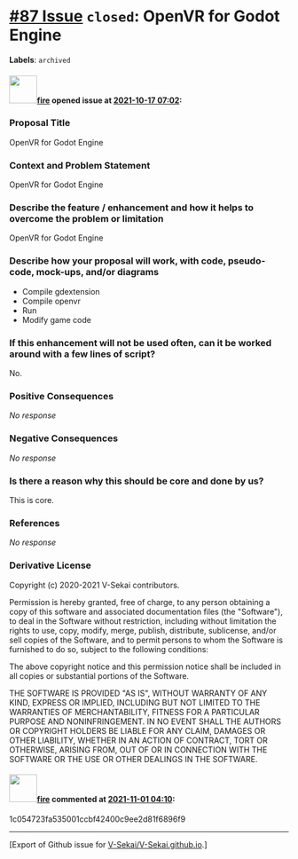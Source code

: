 # [\#87 Issue](https://github.com/V-Sekai/V-Sekai.github.io/issues/87) `closed`: OpenVR for Godot Engine
**Labels**: `archived`


#### <img src="https://avatars.githubusercontent.com/u/32321?u=c2e06a3d2b49a467aa907e54aa259516440267cc&v=4" width="50">[fire](https://github.com/fire) opened issue at [2021-10-17 07:02](https://github.com/V-Sekai/V-Sekai.github.io/issues/87):

### Proposal Title

OpenVR for Godot Engine

### Context and Problem Statement

OpenVR for Godot Engine

### Describe the feature / enhancement and how it helps to overcome the problem or limitation

OpenVR for Godot Engine

### Describe how your proposal will work, with code, pseudo-code, mock-ups, and/or diagrams

* Compile gdextension
* Compile openvr
* Run
* Modify game code

### If this enhancement will not be used often, can it be worked around with a few lines of script?

No.

### Positive Consequences

_No response_

### Negative Consequences

_No response_

### Is there a reason why this should be core and done by us?

This is core.

### References

_No response_

### Derivative License

Copyright (c) 2020-2021 V-Sekai contributors.

Permission is hereby granted, free of charge, to any person obtaining a copy
of this software and associated documentation files (the "Software"), to deal
in the Software without restriction, including without limitation the rights
to use, copy, modify, merge, publish, distribute, sublicense, and/or sell
copies of the Software, and to permit persons to whom the Software is
furnished to do so, subject to the following conditions:

The above copyright notice and this permission notice shall be included in all
copies or substantial portions of the Software.

THE SOFTWARE IS PROVIDED "AS IS", WITHOUT WARRANTY OF ANY KIND, EXPRESS OR
IMPLIED, INCLUDING BUT NOT LIMITED TO THE WARRANTIES OF MERCHANTABILITY,
FITNESS FOR A PARTICULAR PURPOSE AND NONINFRINGEMENT. IN NO EVENT SHALL THE
AUTHORS OR COPYRIGHT HOLDERS BE LIABLE FOR ANY CLAIM, DAMAGES OR OTHER
LIABILITY, WHETHER IN AN ACTION OF CONTRACT, TORT OR OTHERWISE, ARISING FROM,
OUT OF OR IN CONNECTION WITH THE SOFTWARE OR THE USE OR OTHER DEALINGS IN THE
SOFTWARE.


#### <img src="https://avatars.githubusercontent.com/u/32321?u=c2e06a3d2b49a467aa907e54aa259516440267cc&v=4" width="50">[fire](https://github.com/fire) commented at [2021-11-01 04:10](https://github.com/V-Sekai/V-Sekai.github.io/issues/87#issuecomment-955912062):

1c054723fa535001ccbf42400c9ee2d81f6896f9


-------------------------------------------------------------------------------



[Export of Github issue for [V-Sekai/V-Sekai.github.io](https://github.com/V-Sekai/V-Sekai.github.io).]
